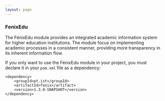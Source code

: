 ```yaml
---
layout: page
---
```


### FenixEdu

The FénixEdu module provides an integrated academic information system for higher education institutions. The module focus on implementing academic processes in a consistent manner, providing more transparency in its inherent information flow.

If you only want to use the FénixEdu module in your project, you must declare it in your ```pom.xml``` file as a dependency:

	<dependency>
		<groupId>pt.ist</groupId>
		<artifactId>fenix</artifact>
		<version>1.3.0-SNAPSHOT</version>
	</dependency>

